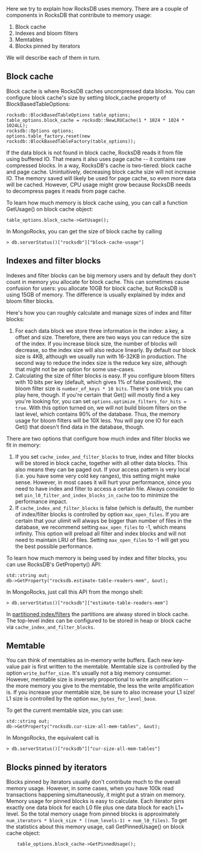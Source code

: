 Here we try to explain how RocksDB uses memory. There are a couple of components in RocksDB that contribute to memory usage:

1. Block cache
2. Indexes and bloom filters
3. Memtables
4. Blocks pinned by iterators

We will describe each of them in turn.

## Block cache

Block cache is where RocksDB caches uncompressed data blocks. You can configure block cache's size by setting block_cache property of BlockBasedTableOptions:

    rocksdb::BlockBasedTableOptions table_options;
    table_options.block_cache = rocksdb::NewLRUCache(1 * 1024 * 1024 * 1024LL);
    rocksdb::Options options;
    options.table_factory.reset(new rocksdb::BlockBasedTableFactory(table_options));

If the data block is not found in block cache, RocksDB reads it from file using buffered IO. That means it also uses page cache -- it contains raw compressed blocks. In a way, RocksDB's cache is two-tiered: block cache and page cache. Unintuitively, decreasing block cache size will not increase IO. The memory saved will likely be used for page cache, so even more data will be cached. However, CPU usage might grow because RocksDB needs to decompress pages it reads from page cache.

To learn how much memory is block cache using, you can call a function GetUsage() on block cache object:

    table_options.block_cache->GetUsage();

In MongoRocks, you can get the size of block cache by calling

    > db.serverStatus()["rocksdb"]["block-cache-usage"]

## Indexes and filter blocks

Indexes and filter blocks can be big memory users and by default they don't count in memory you allocate for block cache. This can sometimes cause confusion for users: you allocate 10GB for block cache, but RocksDB is using 15GB of memory. The difference is usually explained by index and bloom filter blocks.

Here's how you can roughly calculate and manage sizes of index and filter blocks:

1. For each data block we store three information in the index: a key, a offset and size. Therefore, there are two ways you can reduce the size of the index. If you increase block size, the number of blocks will decrease, so the index size will also reduce linearly. By default our block size is 4KB, although we usually run with 16-32KB in production. The second way to reduce the index size is the reduce key size, although that might not be an option for some use-cases.
2. Calculating the size of filter blocks is easy. If you configure bloom filters with 10 bits per key (default, which gives 1% of false positives), the bloom filter size is `number_of_keys * 10 bits`. There's one trick you can play here, though. If you're certain that Get() will mostly find a key you're looking for, you can set `options.optimize_filters_for_hits = true`. With this option turned on, we will not build bloom filters on the last level, which contains 90% of the database. Thus, the memory usage for bloom filters will be 10X less. You will pay one IO for each Get() that doesn't find data in the database, though.

There are two options that configure how much index and filter blocks we fit in memory:

1. If you set `cache_index_and_filter_blocks` to true, index and filter blocks will be stored in block cache, together with all other data blocks. This also means they can be paged out. If your access pattern is very local (i.e. you have some very cold key ranges), this setting might make sense. However, in most cases it will hurt your performance, since you need to have index and filter to access a certain file. Always consider to set `pin_l0_filter_and_index_blocks_in_cache` too to minimize the performance impact.
2. If `cache_index_and_filter_blocks` is false (which is default), the number of index/filter blocks is controlled by option `max_open_files`. If you are certain that your ulimit will always be bigger than number of files in the database, we recommend setting `max_open_files` to -1, which means infinity. This option will preload all filter and index blocks and will not need to maintain LRU of files. Setting `max_open_files` to -1 will get you the best possible performance.

To learn how much memory is being used by index and filter blocks, you can use RocksDB's GetProperty() API:

    std::string out;
    db->GetProperty("rocksdb.estimate-table-readers-mem", &out);

In MongoRocks, just call this API from the mongo shell:

    > db.serverStatus()["rocksdb"]["estimate-table-readers-mem"]

In [partitioned index/filters](https://github.com/facebook/rocksdb/wiki/Partitioned-Index-Filters) the partitions are alwasy stored in block cache. The top-level index can be configured to be stored in heap or block cache via `cache_index_and_filter_blocks`.

## Memtable

You can think of memtables as in-memory write buffers. Each new key-value pair is first written to the memtable. Memtable size is controlled by the option `write_buffer_size`. It's usually not a big memory consumer. However, memtable size is inversely proportional to write amplification -- the more memory you give to the memtable, the less the write amplification is. If you increase your memtable size, be sure to also increase your L1 size! L1 size is controlled by the option `max_bytes_for_level_base`.

To get the current memtable size, you can use:

    std::string out;
    db->GetProperty("rocksdb.cur-size-all-mem-tables", &out);

In MongoRocks, the equivalent call is

    > db.serverStatus()["rocksdb"]["cur-size-all-mem-tables"]

## Blocks pinned by iterators

Blocks pinned by iterators usually don't contribute much to the overall memory usage. However, in some cases, when you have 100k read transactions happening simultaneously, it might put a strain on memory. Memory usage for pinned blocks is easy to calculate. Each iterator pins exactly one data block for each L0 file plus one data block for each L1+ level. So the total memory usage from pinned blocks is approximately `num_iterators * block_size * ((num_levels-1) + num_l0_files)`. To get the statistics about this memory usage, call GetPinnedUsage() on block cache object:

        table_options.block_cache->GetPinnedUsage();